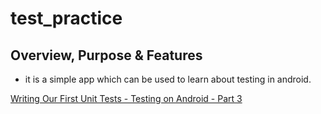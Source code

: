 # test_practice


## Overview, Purpose & Features
- it is a simple app which can be used to learn about testing in android.

[Writing Our First Unit Tests - Testing on Android - Part 3](https://youtu.be/PsoLeJOh30o "Named link title")
